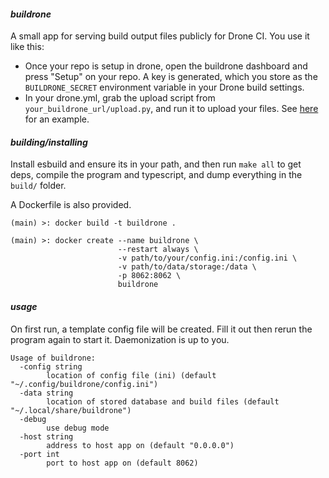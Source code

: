 #### *buildrone*

A small app for serving build output files publicly for Drone CI. You use it like this:
* Once your repo is setup in drone, open the buildrone dashboard and press "Setup" on your repo. A key is generated, which you store as the `BUILDRONE_SECRET` environment variable in your Drone build settings.
* In your drone.yml, grab the upload script from `your_buildrone_url/upload.py`, and run it to upload your files. See [here](https://github.com/hrfee/jfa-go/blob/main/.drone.yml) for an example.

#### *building/installing*
Install esbuild and ensure its in your path, and then run `make all` to get deps, compile the program and typescript, and dump everything in the `build/` folder.

A Dockerfile is also provided.
```
(main) >: docker build -t buildrone .

(main) >: docker create --name buildrone \
                        --restart always \
                        -v path/to/your/config.ini:/config.ini \
                        -v path/to/data/storage:/data \
                        -p 8062:8062 \
                        buildrone
```

#### *usage*
On first run, a template config file will be created. Fill it out then rerun the program again to start it. Daemonization is up to you.

```
Usage of buildrone:
  -config string
    	location of config file (ini) (default "~/.config/buildrone/config.ini")
  -data string
    	location of stored database and build files (default "~/.local/share/buildrone")
  -debug
    	use debug mode
  -host string
    	address to host app on (default "0.0.0.0")
  -port int
    	port to host app on (default 8062)
```

